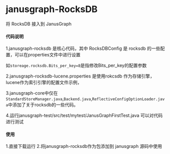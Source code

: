 # janusgraph-RocksDB
将 RocksDB 接入到 JanusGraph

#### 代码说明
1.janusgraph-rocksdb 是核心代码，其中 RocksDBConfig 是 rocksdb 的一些配置，可以在properties文件中进行设置

如```storeage.rocksdb.Bits_per_key=8```是指修改Bits_per_key的配置参数 

2.janusgraph-rocksdb-lucene.properties 是使用rokcsdb 作为存储引擎，lucene作为索引引擎的配置文件示例，

3.janusgraph-core中仅在  ```StandardStoreManager.java```,```Backend.java```,```ReflectiveConfigOptionLoader.java```中添加了关于rocksdb的一些代码。

4.运行janusgraph-test/src/test/mytest/JanusGraphFirstTest.java 可以对代码进行测试

#### 使用
1.直接下载运行
2.将janusgraph-rocksdb作为包添加到 janusgraph 源码中使用
